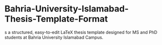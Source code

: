 # Bahria-University-Islamabad-Thesis-Template-Format
s a structured, easy-to-edit LaTeX thesis template designed for MS and PhD students at Bahria University Islamabad Campus.
